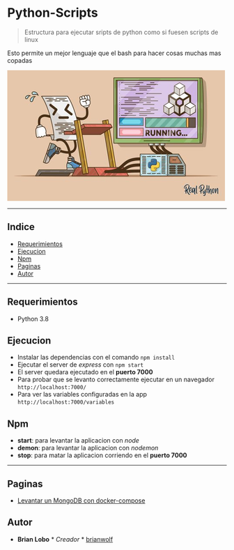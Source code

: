 # Python-Scripts

> Estructura para ejecutar sripts de python como si fuesen scripts de linux

Esto permite un mejor lenguaje que el bash para hacer cosas muchas mas copadas

![alt text](img/script.jpg)

---

## Indice

* [Requerimientos](#requerimientos)
* [Ejecucion](#ejecucion)
* [Npm](#npm)
* [Paginas](#paginas)
* [Autor](#autor)

---

## Requerimientos

* Python 3.8

## Ejecucion

* Instalar las dependencias con el comando `npm install`
* Ejecutar el server de *express* con `npm start`
* El server quedara ejecutado en el **puerto 7000**
* Para probar que se levanto correctamente ejecutar en un navegador `http://localhost:7000/`
* Para ver las variables configuradas en la app `http://localhost:7000/variables`

## Npm

* **start**: para levantar la aplicacion con *node*
* **demon**: para levantar la aplicacion con *nodemon*
* **stop**: para matar la aplicacion corriendo en el **puerto 7000**

---

## Paginas

* [Levantar un MongoDB con docker-compose](https://github.com/brianwolf/dockers-utiles/tree/master/base_de_datos/no_relacionales/mongodb)

## Autor

* **Brian Lobo** * *Creador* * [brianwolf](https://github.com/brianwolf)
